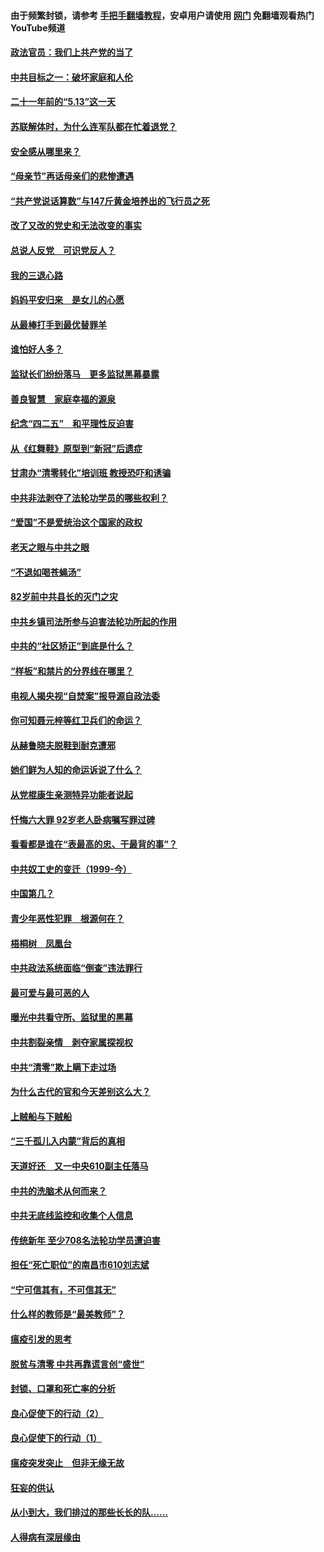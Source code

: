 #### 由于频繁封锁，请参考 [手把手翻墙教程](https://github.com/gfw-breaker/guides/wiki/)，安卓用户请使用 [网门](https://github.com/gfw-breaker/nogfw/blob/master/dl.md?t=05202101) 免翻墙观看热门YouTube频道 

#### [政法官员：我们上共产党的当了](../pages/19/425351.md?t=05202101) 

#### [中共目标之一：破坏家庭和人伦](../pages/19/424454.md?t=05202101) 

#### [二十一年前的“5.13”这一天](../pages/19/424814.md?t=05202101) 

#### [苏联解体时，为什么连军队都在忙着退党？](../pages/19/424335.md?t=05202101) 

#### [安全感从哪里来？](../pages/19/424336.md?t=05202101) 

#### [“母亲节”再话母亲们的悲惨遭遇](../pages/19/424234.md?t=05202101) 

#### [“共产党说话算数”与147斤黄金培养出的飞行员之死](../pages/19/424115.md?t=05202101) 

#### [改了又改的党史和无法改变的事实](../pages/19/424037.md?t=05202101) 

#### [总说人反党　可识党反人？](../pages/19/423820.md?t=05202101) 

#### [我的三退心路](../pages/19/423876.md?t=05202101) 

#### [妈妈平安归来　是女儿的心愿](../pages/19/423947.md?t=05202101) 

#### [从最棒打手到最优替罪羊](../pages/19/423819.md?t=05202101) 

#### [谁怕好人多？](../pages/19/423774.md?t=05202101) 

#### [监狱长们纷纷落马　更多监狱黑幕暴露](../pages/19/423787.md?t=05202101) 

#### [善良智慧　家庭幸福的源泉](../pages/19/423632.md?t=05202101) 

#### [纪念“四二五”　和平理性反迫害](../pages/19/423660.md?t=05202101) 

#### [从《红舞鞋》原型到“新冠”后遗症](../pages/19/423509.md?t=05202101) 

#### [甘肃办“清零转化”培训班 教授恐吓和诱骗](../pages/19/423498.md?t=05202101) 

#### [中共非法剥夺了法轮功学员的哪些权利？](../pages/19/423392.md?t=05202101) 

#### [“爱国”不是爱统治这个国家的政权](../pages/19/423029.md?t=05202101) 

#### [老天之眼与中共之眼](../pages/19/423378.md?t=05202101) 

#### [“不退如喝苍蝇汤”](../pages/19/423287.md?t=05202101) 

#### [82岁前中共县长的灭门之灾](../pages/19/423055.md?t=05202101) 

#### [中共乡镇司法所参与迫害法轮功所起的作用](../pages/19/423064.md?t=05202101) 

#### [中共的“社区矫正”到底是什么？](../pages/19/422870.md?t=05202101) 

#### [“样板”和禁片的分界线在哪里？](../pages/19/422704.md?t=05202101) 

#### [电视人揭央视“自焚案”报导源自政法委](../pages/19/422770.md?t=05202101) 

#### [你可知聂元梓等红卫兵们的命运？](../pages/19/422848.md?t=05202101) 

#### [从赫鲁晓夫脱鞋到耐克遭邪](../pages/19/422826.md?t=05202101) 

#### [她们鲜为人知的命运诉说了什么？](../pages/19/422754.md?t=05202101) 

#### [从党棍康生亲测特异功能者说起](../pages/19/422657.md?t=05202101) 

#### [忏悔六大罪 92岁老人卧病嘱写罪过碑](../pages/19/422750.md?t=05202101) 

#### [看看都是谁在“表最高的忠、干最背的事”？](../pages/19/422703.md?t=05202101) 

#### [中共奴工史的变迁（1999-今）](../pages/19/422656.md?t=05202101) 

#### [中国第几？](../pages/19/422496.md?t=05202101) 

#### [青少年恶性犯罪　根源何在？](../pages/19/422449.md?t=05202101) 

#### [梧桐树　凤凰台](../pages/19/422442.md?t=05202101) 

#### [中共政法系统面临“倒查”违法罪行](../pages/19/422497.md?t=05202101) 

#### [最可爱与最可恶的人](../pages/19/422448.md?t=05202101) 

#### [曝光中共看守所、监狱里的黑幕](../pages/19/422390.md?t=05202101) 

#### [中共割裂亲情　剥夺家属探视权](../pages/19/422364.md?t=05202101) 

#### [中共“清零”欺上瞒下走过场](../pages/19/422306.md?t=05202101) 

#### [为什么古代的官和今天差别这么大？](../pages/19/422228.md?t=05202101) 

#### [上贼船与下贼船](../pages/19/422276.md?t=05202101) 

#### [“三千孤儿入内蒙”背后的真相](../pages/19/422229.md?t=05202101) 

#### [天道好还　又一中央610副主任落马](../pages/19/422155.md?t=05202101) 

#### [中共的洗脑术从何而来？](../pages/19/422154.md?t=05202101) 

#### [中共无底线监控和收集个人信息](../pages/19/422039.md?t=05202101) 

#### [传统新年 至少708名法轮功学员遭迫害](../pages/19/421946.md?t=05202101) 

#### [担任“死亡职位”的南昌市610刘志斌](../pages/19/421957.md?t=05202101) 

#### [“宁可信其有，不可信其无”](../pages/19/421691.md?t=05202101) 

#### [什么样的教师是“最美教师”？](../pages/19/421755.md?t=05202101) 

#### [瘟疫引发的思考](../pages/19/421594.md?t=05202101) 

#### [脱贫与清零 中共再靠谎言创“盛世”](../pages/19/421590.md?t=05202101) 

#### [封锁、口罩和死亡率的分析](../pages/19/421495.md?t=05202101) 

#### [良心促使下的行动（2）](../pages/19/421361.md?t=05202101) 

#### [良心促使下的行动（1）](../pages/19/421302.md?t=05202101) 

#### [瘟疫突发突止　但非无缘无故](../pages/19/421281.md?t=05202101) 

#### [狂妄的供认](../pages/19/421199.md?t=05202101) 

#### [从小到大，我们排过的那些长长的队……](../pages/19/421243.md?t=05202101) 

#### [人得病有深层缘由](../pages/19/420864.md?t=05202101) 

